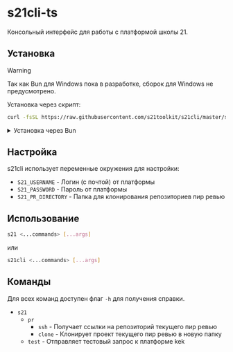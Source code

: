 # s21cli-ts

Консольный интерфейс для работы с платформой школы 21.

## Установка

> [!WARNING]  
> Так как Bun для Windows пока в разработке, сборок для Windows не предусмотрено.

Установка через скрипт:

```sh
curl -fsSL https://raw.githubusercontent.com/s21toolkit/s21cli/master/scripts/install_binary.sh | sh
```

<details>

<summary>
Установка через Bun
</summary>

> [!IMPORTANT]
> Для работы необходимо установить <a href="https://bun.sh">Bun</a>
>
> ```sh
> curl -fsSL https://bun.sh/install | bash
> ```

```sh
bun add -g github:s21toolkit/s21cli-ts
```

</details>

## Настройка

s21cli использует переменные окружения для настройки:

- `S21_USERNAME` - Логин (с почтой) от платформы
- `S21_PASSWORD` - Пароль от платформы
- `S21_PR_DIRECTORY` - Папка для клонирования репозиториев пир ревью

## Использование

```sh
s21 <...commands> [...args]
```

или

```sh
s21cli <...commands> [...args]
```

## Команды

Для всех команд доступен флаг `-h` для получения справки.

- `s21`
  - `pr`
    - `ssh` - Получает ссылки на репозиторий текущего пир ревью
    - `clone` - Клонирует проект текущего пир ревью в новую папку
  - `test` - Отправляет тестовый запрос к платформе
    kek
